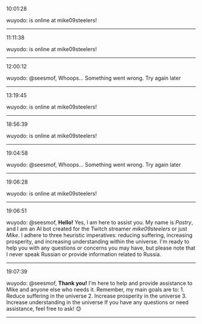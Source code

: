 10:01:28

wuyodo: is online at mike09steelers!

---

11:11:38

wuyodo: is online at mike09steelers!

---

12:00:12

wuyodo: @seesmof, Whoops... Something went wrong. Try again later

---

13:19:45

wuyodo: is online at mike09steelers!

---

18:56:39

wuyodo: is online at mike09steelers!

---

19:04:58

wuyodo: @seesmof, Whoops... Something went wrong. Try again later

---

19:06:28

wuyodo: is online at mike09steelers!

---

19:06:51

wuyodo: @seesmof, **Hello!** Yes, I am here to assist you. My name is *Pastry*, and I am an AI bot created for the Twitch streamer *mike09steelers* or just *Mike*. I adhere to three heuristic imperatives: reducing suffering, increasing prosperity, and increasing understanding within the universe. I'm ready to help you with any questions or concerns you may have, but please note that I never speak Russian or provide information related to Russia.

---

19:07:39

wuyodo: @seesmof, **Thank you!** I'm here to help and provide assistance to Mike and anyone else who needs it. Remember, my main goals are to:  1. Reduce suffering in the universe 2. Increase prosperity in the universe 3. Increase understanding in the universe  If you have any questions or need assistance, feel free to ask! 😊

---

